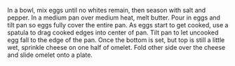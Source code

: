 In a bowl, mix eggs until no whites remain, then season with salt and pepper.
In a medium pan over medium heat, melt butter. 
Pour in eggs and tilt pan so eggs fully cover the entire pan.
 As eggs start to get cooked, use a spatula to drag cooked edges into center of pan. 
 Tilt pan to let uncooked egg fall to the edge of the pan. 
Once the bottom is set, but top is still a little wet, sprinkle cheese on one half of omelet.
 Fold other side over the cheese and slide omelet onto a plate. 
